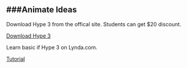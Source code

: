 ###Animate Ideas
---
Download Hype 3 from the offical site. Students can get $20 discount.

[Download Hype 3](http://tumult.com/hype/)

Learn basic if Hype 3 on Lynda.com.

[Tutorial](https://www.lynda.com/Hype-tutorials/Up-Running-Hype/135360-2.html)
